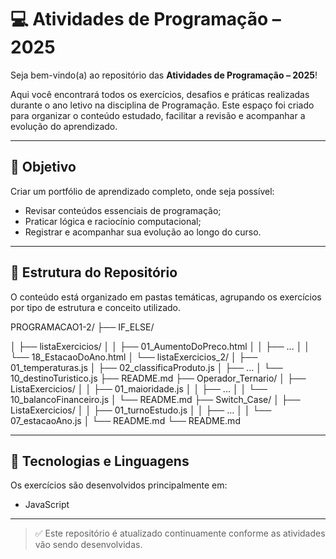 # 💻 Atividades de Programação – 2025

Seja bem-vindo(a) ao repositório das **Atividades de Programação – 2025**!

Aqui você encontrará todos os exercícios, desafios e práticas realizadas durante o ano letivo na disciplina de Programação. Este espaço foi criado para organizar o conteúdo estudado, facilitar a revisão e acompanhar a evolução do aprendizado.

---

## 🎯 Objetivo

Criar um portfólio de aprendizado completo, onde seja possível:

- Revisar conteúdos essenciais de programação;
- Praticar lógica e raciocínio computacional;
- Registrar e acompanhar sua evolução ao longo do curso.

---

## 📁 Estrutura do Repositório

O conteúdo está organizado em pastas temáticas, agrupando os exercícios por tipo de estrutura e conceito utilizado.

PROGRAMACAO1-2/
├── IF_ELSE/

│ ├── listaExercicios/
│ │ ├── 01_AumentoDoPreco.html
│ │ ├── ...
│ │ └── 18_EstacaoDoAno.html
│ └── listaExercicios_2/
│ ├── 01_temperaturas.js
│ ├── 02_classificaProduto.js
│ ├── ...
│ └── 10_destinoTuristico.js
├── README.md
├── Operador_Ternario/
│ ├── ListaExercicios/
│ │ ├── 01_maioridade.js
│ │ ├── ...
│ │ └── 10_balancoFinanceiro.js
│ └── README.md
├── Switch_Case/
│ ├── ListaExercicios/
│ │ ├── 01_turnoEstudo.js
│ │ ├── ...
│ │ └── 07_estacaoAno.js
│ └── README.md
└── README.md

---

## 📝 Tecnologias e Linguagens

Os exercícios são desenvolvidos principalmente em:

- JavaScript

---

> ✅ Este repositório é atualizado continuamente conforme as atividades vão sendo desenvolvidas.
